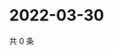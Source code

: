 # 2022-03-30

共 0 条

<!-- BEGIN WEIBO -->
<!-- 最后更新时间 Wed Mar 30 2022 07:16:11 GMT+0800 (China Standard Time) -->

<!-- END WEIBO -->

